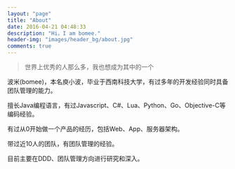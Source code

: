 ```yaml
---
layout: "page"
title: "About"
date: 2016-04-21 04:48:33
description: "Hi，I am bomee."
header-img: "images/header_bg/about.jpg"
comments: true
---
```



> 世界上优秀的人那么多，我也想成为其中的一个

波米(bomee)，本名庾小波，毕业于西南科技大学，有过多年的开发经验同时具备团队管理的能力。

擅长Java编程语言，有过Javascript、C#、Lua、Python、Go、Objective-C等编码经验。

有过从0开始做一个产品的经历，包括Web、App、服务器架构。

带过近10人的团队，有团队管理的经验。

目前主要在DDD、团队管理方向进行研究和深入。